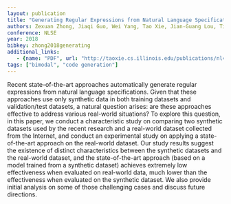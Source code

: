 ```yaml
---
layout: publication
title: "Generating Regular Expressions from Natural Language Specifications: Are We There Yet?"
authors: Zexuan Zhong, Jiaqi Guo, Wei Yang, Tao Xie, Jian-Guang Lou, Ting Liu, Dongmei Zhang
conference: NLSE 
year: 2018
bibkey: zhong2018generating
additional_links:
   - {name: "PDF", url: "http://taoxie.cs.illinois.edu/publications/nl4se18-regex.pdf"}
tags: ["bimodal", "code generation"]
---
```

Recent  state-of-the-art  approaches  automatically  generate
regular  expressions  from  natural  language  specifications.
Given that these approaches use only synthetic data in both
training datasets and validation/test datasets, a natural question arises: are these approaches effective to address various
real-world  situations?  To  explore  this  question,  in  this  paper, we conduct a characteristic study on comparing two synthetic datasets used by the recent research and a real-world
dataset  collected  from  the  Internet,  and  conduct  an  experimental study on applying a state-of-the-art approach on the
real-world dataset. Our study results suggest the existence of
distinct characteristics between the synthetic datasets and the
real-world  dataset,  and  the  state-of-the-art  approach  (based
on  a  model  trained  from  a  synthetic  dataset)  achieves  extremely low effectiveness when evaluated on real-world data,
much lower than the effectiveness when evaluated on the synthetic  dataset.  We  also  provide  initial  analysis  on  some  of
those challenging cases and discuss future directions.
